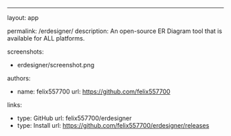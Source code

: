 ---
layout: app

permalink: /erdesigner/
description: An open-source ER Diagram tool that is available for ALL platforms.

screenshots:
  - erdesigner/screenshot.png

authors:
  - name: felix557700
    url: https://github.com/felix557700

links:
  - type: GitHub
    url: felix557700/erdesigner
  - type: Install
    url: https://github.com/felix557700/erdesigner/releases

